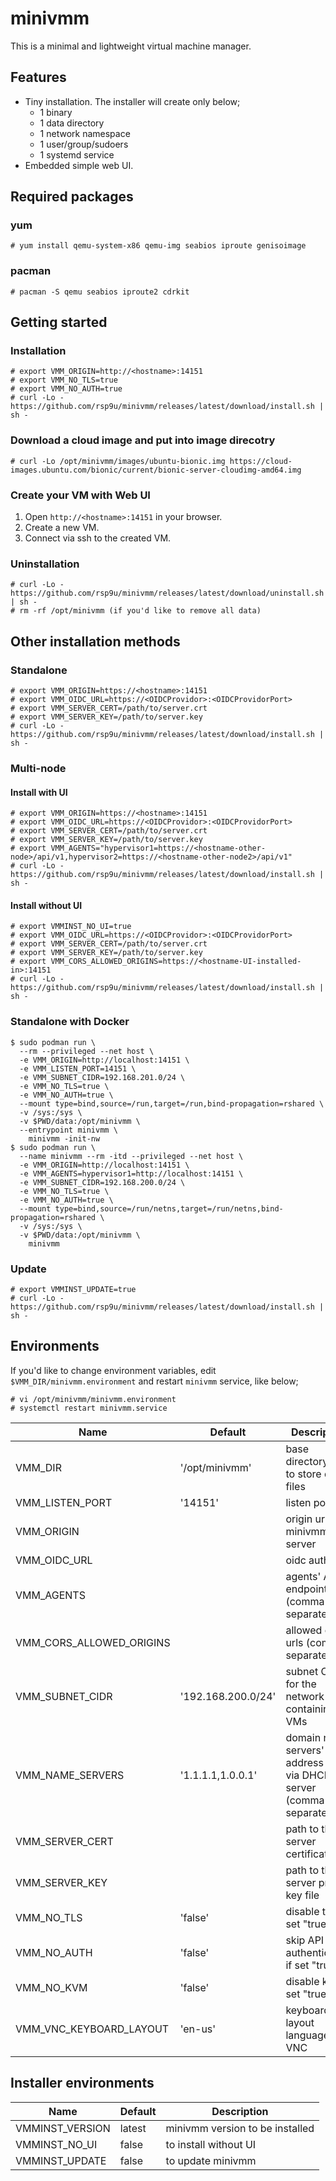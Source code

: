 minivmm
=======

This is a minimal and lightweight virtual machine manager.

## Features
* Tiny installation. The installer will create only below;
  - 1 binary
  - 1 data directory
  - 1 network namespace
  - 1 user/group/sudoers
  - 1 systemd service
* Embedded simple web UI.

## Required packages

### yum
```
# yum install qemu-system-x86 qemu-img seabios iproute genisoimage
```

### pacman
```
# pacman -S qemu seabios iproute2 cdrkit
```

## Getting started

### Installation
```
# export VMM_ORIGIN=http://<hostname>:14151
# export VMM_NO_TLS=true
# export VMM_NO_AUTH=true
# curl -Lo - https://github.com/rsp9u/minivmm/releases/latest/download/install.sh | sh -
```

### Download a cloud image and put into image direcotry
```
# curl -Lo /opt/minivmm/images/ubuntu-bionic.img https://cloud-images.ubuntu.com/bionic/current/bionic-server-cloudimg-amd64.img
```

### Create your VM with Web UI
1. Open `http://<hostname>:14151` in your browser.
2. Create a new VM.
3. Connect via ssh to the created VM.

### Uninstallation
```
# curl -Lo - https://github.com/rsp9u/minivmm/releases/latest/download/uninstall.sh | sh -
# rm -rf /opt/minivmm (if you'd like to remove all data)
```

## Other installation methods

### Standalone
```
# export VMM_ORIGIN=https://<hostname>:14151
# export VMM_OIDC_URL=https://<OIDCProvidor>:<OIDCProvidorPort>
# export VMM_SERVER_CERT=/path/to/server.crt
# export VMM_SERVER_KEY=/path/to/server.key
# curl -Lo - https://github.com/rsp9u/minivmm/releases/latest/download/install.sh | sh -
```

### Multi-node

#### Install with UI
```
# export VMM_ORIGIN=https://<hostname>:14151
# export VMM_OIDC_URL=https://<OIDCProvidor>:<OIDCProvidorPort>
# export VMM_SERVER_CERT=/path/to/server.crt
# export VMM_SERVER_KEY=/path/to/server.key
# export VMM_AGENTS="hypervisor1=https://<hostname-other-node>/api/v1,hypervisor2=https://<hostname-other-node2>/api/v1"
# curl -Lo - https://github.com/rsp9u/minivmm/releases/latest/download/install.sh | sh -
```

#### Install without UI
```
# export VMMINST_NO_UI=true
# export VMM_OIDC_URL=https://<OIDCProvidor>:<OIDCProvidorPort>
# export VMM_SERVER_CERT=/path/to/server.crt
# export VMM_SERVER_KEY=/path/to/server.key
# export VMM_CORS_ALLOWED_ORIGINS=https://<hostname-UI-installed-in>:14151
# curl -Lo - https://github.com/rsp9u/minivmm/releases/latest/download/install.sh | sh -
```

### Standalone with Docker
```
$ sudo podman run \
  --rm --privileged --net host \
  -e VMM_ORIGIN=http://localhost:14151 \
  -e VMM_LISTEN_PORT=14151 \
  -e VMM_SUBNET_CIDR=192.168.201.0/24 \
  -e VMM_NO_TLS=true \
  -e VMM_NO_AUTH=true \
  --mount type=bind,source=/run,target=/run,bind-propagation=rshared \
  -v /sys:/sys \
  -v $PWD/data:/opt/minivmm \
  --entrypoint minivmm \
    minivmm -init-nw
$ sudo podman run \
  --name minivmm --rm -itd --privileged --net host \
  -e VMM_ORIGIN=http://localhost:14151 \
  -e VMM_AGENTS=hypervisor1=http://localhost:14151 \
  -e VMM_SUBNET_CIDR=192.168.200.0/24 \
  -e VMM_NO_TLS=true \
  -e VMM_NO_AUTH=true \
  --mount type=bind,source=/run/netns,target=/run/netns,bind-propagation=rshared \
  -v /sys:/sys \
  -v $PWD/data:/opt/minivmm \
    minivmm
```

### Update

```
# export VMMINST_UPDATE=true
# curl -Lo - https://github.com/rsp9u/minivmm/releases/latest/download/install.sh | sh -
```

## Environments

If you'd like to change environment variables, edit `$VMM_DIR/minivmm.environment` and restart `minivmm` service, like below;
```
# vi /opt/minivmm/minivmm.environment
# systemctl restart minivmm.service
```

| Name                     | Default            | Description                                                         |
|--------------------------|--------------------|---------------------------------------------------------------------|
| VMM_DIR                  | '/opt/minivmm'     | base directory path to store data files                             |
| VMM_LISTEN_PORT          | '14151'            | listen port                                                         |
| VMM_ORIGIN               |                    | origin url of minivmm server                                        |
| VMM_OIDC_URL             |                    | oidc auth url                                                       |
| VMM_AGENTS               |                    | agents' API endpoint (comma separated)                              |
| VMM_CORS_ALLOWED_ORIGINS |                    | allowed origin urls (comma separated)                               |
| VMM_SUBNET_CIDR          | '192.168.200.0/24' | subnet CIDR for the network containing VMs                          |
| VMM_NAME_SERVERS         | '1.1.1.1,1.0.0.1'  | domain name servers' address sent via DHCP server (comma separated) |
| VMM_SERVER_CERT          |                    | path to the server certificate file                                 |
| VMM_SERVER_KEY           |                    | path to the server private key file                                 |
| VMM_NO_TLS               | 'false'            | disable tls if set "true"                                           |
| VMM_NO_AUTH              | 'false'            | skip API authentication if set "true"                               |
| VMM_NO_KVM               | 'false'            | disable kvm if set "true"                                           |
| VMM_VNC_KEYBOARD_LAYOUT  | 'en-us'            | keyboard layout language for VNC                                    |

## Installer environments

| Name            | Default | Description                     |
|-----------------|---------|---------------------------------|
| VMMINST_VERSION | latest  | minivmm version to be installed |
| VMMINST_NO_UI   | false   | to install without UI           |
| VMMINST_UPDATE  | false   | to update minivmm               |
